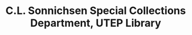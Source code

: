 ---
layout: repo
title: "C.L. Sonnichsen Special Collections Department, UTEP Library"
id: 16717
permalink: repos/16717/
---